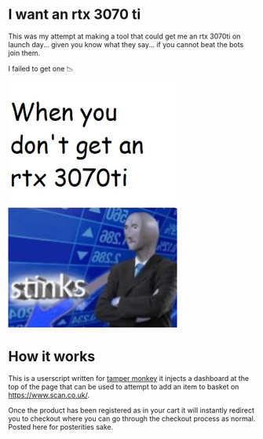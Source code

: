 # I want an rtx 3070 ti
This was my attempt at making a tool that could get me an rtx 3070ti on launch day... given you know what they say... if you cannot beat the bots join them.

I failed to get one 📉

![stinks](./img/meme.jpg)

# How it works
This is a userscript written for [tamper monkey](https://www.tampermonkey.net/) it injects a dashboard at the top of the page that can be used to attempt to add an item to basket on https://www.scan.co.uk/. 

Once the product has been registered as in your cart it will instantly redirect you to checkout where you can go through the checkout process as normal. Posted here for posterities sake.